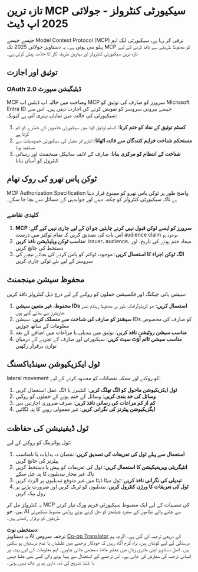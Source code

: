<!--
CO_OP_TRANSLATOR_METADATA:
{
  "original_hash": "b59b477037dc1dd6b1740a0420f3be14",
  "translation_date": "2025-07-17T01:49:08+00:00",
  "source_file": "02-Security/mcp-security-controls-2025.md",
  "language_code": "ur"
}
-->
# تازہ ترین MCP سیکیورٹی کنٹرولز - جولائی 2025 اپ ڈیٹ

جیسے جیسے Model Context Protocol (MCP) ترقی کر رہا ہے، سیکیورٹی ایک اہم پہلو بنی ہوئی ہے۔ یہ دستاویز جولائی 2025 تک MCP کو محفوظ طریقے سے نافذ کرنے کے لیے تازہ ترین سیکیورٹی کنٹرولز اور بہترین طریقہ کار کا خلاصہ پیش کرتی ہے۔

## توثیق اور اجازت

### OAuth 2.0 ڈیلیگیشن سپورٹ

MCP وضاحت میں حالیہ اپ ڈیٹس اب MCP سرورز کو صارف کی توثیق کو Microsoft Entra ID جیسے بیرونی سروسز کو تفویض کرنے کی اجازت دیتی ہیں۔ اس سے سیکیورٹی کی حالت میں نمایاں بہتری آتی ہے کیونکہ:

1. **کسٹم توثیق کے نفاذ کو ختم کرنا**: کسٹم توثیق کوڈ میں سیکیورٹی خامیوں کے خطرے کو کم کرتا ہے  
2. **مستحکم شناخت فراہم کنندگان سے فائدہ اٹھانا**: انٹرپرائز معیار کی سیکیورٹی خصوصیات سے مستفید ہونا  
3. **شناخت کے انتظام کو مرکزی بنانا**: صارف کے لائف سائیکل مینجمنٹ اور رسائی کنٹرول کو آسان بنانا  

## ٹوکن پاس تھرو کی روک تھام

MCP Authorization Specification واضح طور پر ٹوکن پاس تھرو کو ممنوع قرار دیتا ہے تاکہ سیکیورٹی کنٹرولز کو چکمہ دینے اور جوابدہی کے مسائل سے بچا جا سکے۔

### کلیدی تقاضے

1. **MCP سرورز کو ایسے ٹوکن قبول نہیں کرنے چاہئیں جو ان کے لیے جاری نہیں کیے گئے**: اس بات کی تصدیق کریں کہ تمام ٹوکنز میں درست audience claim موجود ہو  
2. **مناسب ٹوکن ویلیڈیشن نافذ کریں**: issuer، audience، میعاد ختم ہونے کی تاریخ، اور دستخط کی جانچ کریں  
3. **الگ ٹوکن اجراء کا استعمال کریں**: موجودہ ٹوکنز کو پاس کرنے کی بجائے نیچے کی سروسز کے لیے نئے ٹوکن جاری کریں  

## محفوظ سیشن مینجمنٹ

سیشن ہائی جیکنگ اور فکسیشن حملوں کو روکنے کے لیے درج ذیل کنٹرولز نافذ کریں:

1. **محفوظ، غیر متعین سیشن IDs استعمال کریں**: جو کرپٹوگرافک طور پر محفوظ رینڈم نمبر جنریٹرز سے بنائے گئے ہوں  
2. **سیشنز کو صارف کی شناخت سے منسلک کریں**: سیشن IDs کو صارف کی مخصوص معلومات کے ساتھ جوڑیں  
3. **مناسب سیشن روٹیشن نافذ کریں**: توثیق میں تبدیلی یا مراعات میں اضافے کے بعد  
4. **مناسب سیشن ٹائم آؤٹ سیٹ کریں**: سیکیورٹی اور صارف کے تجربے کے درمیان توازن برقرار رکھیں  

## ٹول ایکزیکیوشن سینڈباکسنگ

 lateral movement کو روکنے اور ممکنہ نقصانات کو محدود کرنے کے لیے:

1. **ٹول ایکزیکیوشن ماحول کو الگ تھلگ کریں**: کنٹینرز یا الگ عمل استعمال کریں  
2. **وسائل کی حد بندی کریں**: وسائل کے ختم ہونے کے حملوں کو روکیں  
3. **کم از کم مراعات کی رسائی نافذ کریں**: صرف ضروری اجازتیں دیں  
4. **ایگزیکیوشن پیٹرنز کی نگرانی کریں**: غیر معمولی رویے کا پتہ لگائیں  

## ٹول ڈیفینیشن کی حفاظت

ٹول پوائزننگ کو روکنے کے لیے:

1. **استعمال سے پہلے ٹول کی تعریفات کی تصدیق کریں**: نقصان دہ ہدایات یا نامناسب پیٹرنز کی جانچ کریں  
2. **انٹیگریٹی ویریفیکیشن کا استعمال کریں**: ٹول کی تعریفات کو ہیش یا دستخط کریں تاکہ غیر مجاز تبدیلیوں کا پتہ چل سکے  
3. **تبدیلی کی نگرانی نافذ کریں**: ٹول میٹا ڈیٹا میں غیر متوقع تبدیلیوں پر الرٹ کریں  
4. **ٹول کی تعریفات کا ورژن کنٹرول کریں**: تبدیلیوں کو ٹریک کریں اور ضرورت پڑنے پر رول بیک کریں  

یہ کنٹرولز مل کر MCP کی تنصیبات کے لیے ایک مضبوط سیکیورٹی فریم ورک تیار کرتے ہیں، جو AI سے چلنے والے نظاموں کے منفرد چیلنجز کو حل کرتے ہوئے روایتی مضبوط سیکیورٹی طریقوں کو برقرار رکھتے ہیں۔

**دستخطی نوٹ**:  
یہ دستاویز AI ترجمہ سروس [Co-op Translator](https://github.com/Azure/co-op-translator) کے ذریعے ترجمہ کی گئی ہے۔ اگرچہ ہم درستگی کے لیے کوشاں ہیں، براہ کرم آگاہ رہیں کہ خودکار ترجمے میں غلطیاں یا عدم درستیاں ہو سکتی ہیں۔ اصل دستاویز اپنی مادری زبان میں معتبر ماخذ سمجھی جانی چاہیے۔ اہم معلومات کے لیے پیشہ ور انسانی ترجمہ کی سفارش کی جاتی ہے۔ اس ترجمے کے استعمال سے پیدا ہونے والی کسی بھی غلط فہمی یا غلط تشریح کی ذمہ داری ہم پر عائد نہیں ہوتی۔